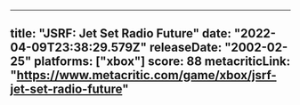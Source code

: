 
---
title: "JSRF: Jet Set Radio Future"
date: "2022-04-09T23:38:29.579Z"
releaseDate: "2002-02-25"
platforms: ["xbox"]
score: 88
metacriticLink: "https://www.metacritic.com/game/xbox/jsrf-jet-set-radio-future"
---
